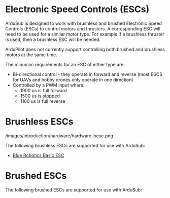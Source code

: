 # Electronic Speed Controls (ESCs)

ArduSub is designed to work with brushless and brushed Electronic Speed Controls (ESCs) to control motors and thrusters. A corresponding ESC will need to be used for a similar motor type. For example if a brushless thruster is used, then a brushless ESC will be needed.

ArduPilot does not currently support controlling both brushed and brushless motors at the same time.

The minumim requirements for an ESC of either type are:

* Bi-directional control - they operate in forward and reverse (most ESCS for UAVs and hobby drones only operate in one direction)
* Controlled by a PWM input where:
    * 1900 us is full forward
    * 1500 us is stopped
    * 1100 us is full reverse

# Brushless ESCs

/images/introduction/hardware/hardware-besc.png

The following brushless ESCs are supported for use with ArduSub:

* [Blue Robotics Basic ESC](https://bluerobotics.com/store/thrusters/speed-controllers/besc30-r3/)

# Brushed ESCs

The following brushed ESCs are supported for use with ArduSub:
